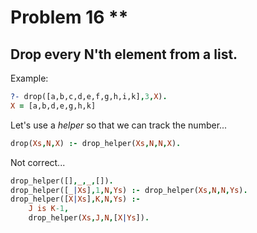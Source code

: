 # Problem 16 \*\*

## Drop every N'th element from a list.

Example:

```prolog
?- drop([a,b,c,d,e,f,g,h,i,k],3,X).
X = [a,b,d,e,g,h,k]
```

Let's use a _helper_ so that we can track the number...

```prolog
drop(Xs,N,X) :- drop_helper(Xs,N,N,X).
```

Not correct...

```prolog
drop_helper([],_,_,[]).
drop_helper([_|Xs],1,N,Ys) :- drop_helper(Xs,N,N,Ys).
drop_helper([X|Xs],K,N,Ys) :-
    J is K-1,
    drop_helper(Xs,J,N,[X|Ys]).
```
